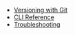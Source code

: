 - [Versioning with Git](xref://tags-and-branches.md)
- [CLI Reference](xref://cli-reference.md)
- [Troubleshooting](xref://troubleshooting.md) 